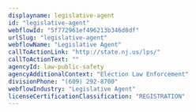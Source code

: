 ```yaml
---
displayname: legislative-agent
id: "legislative-agent"
webflowId: "5f772961ef496213b346d0df"
urlSlug: "legislative-agent"
webflowName: "Legislative Agent"
callToActionLink: "http://state.nj.us/lps/"
callToActionText: ""
agencyId: law-public-safety
agencyAdditionalContext: "Election Law Enforcement"
divisionPhone: "(609) 292-8700"
webflowIndustry: "Legislative Agent"
licenseCertificationClassification: "REGISTRATION"
---
```

